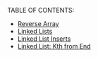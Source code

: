 TABLE OF CONTENTS:

* [Reverse Array](https://github.com/yosh-401-advanced-javascript/data-structures-and-algorithms/tree/master/data-structures/reverse-array)
* [Linked Lists](https://github.com/yosh-401-advanced-javascript/data-structures-and-algorithms/pull/1)
* [Linked List Inserts](https://github.com/yosh-401-advanced-javascript/data-structures-and-algorithms/pull/2)
* [Linked List: Kth from End](https://github.com/yosh-401-advanced-javascript/data-structures-and-algorithms/pull/5)


